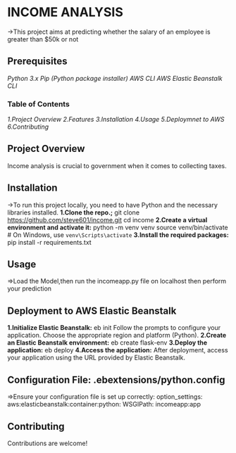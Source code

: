 # INCOME ANALYSIS
->This project aims at predicting whether the salary of an employee is greater than $50k or not

## Prerequisites
 *Python 3.x*
 *Pip (Python package installer)*
 *AWS CLI*
 *AWS Elastic Beanstalk CLI*

### Table of Contents
*1.Project Overview*
*2.Features*
*3.Installation*
*4.Usage*
*5.Deploymnet to AWS*
*6.Contributing*



## Project Overview
Income analysis is crucial to government when it comes to collecting taxes.
## Installation
->To run this project locally, you need to have Python and the necessary libraries installed.
**1.Clone the repo.;**
        git clone https://github.com/steve601/income.git
        cd income
**2.Create a virtual environment and activate it:**
        python -m venv venv
        source venv/bin/activate  # On Windows, use `venv\Scripts\activate`
**3.Install the required packages:**
        pip install -r requirements.txt

## Usage
=>Load the Model,then run the incomeapp.py file on localhost then perform your prediction

## Deployment to AWS Elastic Beanstalk
**1.Initialize Elastic Beanstalk:**
      eb init
  Follow the prompts to configure your application. Choose the appropriate region and platform (Python).
**2.Create an Elastic Beanstalk environment:**
      eb create flask-env
**3.Deploy the application:**
      eb deploy
**4.Access the application:** After deployment, access your application using the URL provided by Elastic Beanstalk.

## Configuration File: .ebextensions/python.config
=>Ensure your configuration file is set up correctly:
       option_settings:
         aws:elasticbeanstalk:container:python:
           WSGIPath: incomeapp:app
## Contributing
Contributions are welcome!

